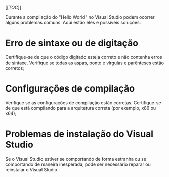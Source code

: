 [[_TOC_]]

Durante a compilação do "Hello World" no Visual Studio podem ocorrer alguns problemas comuns. Aqui estão eles e possíveis soluções:

# Erro de sintaxe ou de digitação
      
Certifique-se de que o código digitado esteja correto e não contenha erros de sintaxe. Verifique se todas as aspas, ponto e vírgulas e parênteses estão corretos;

# Configurações de compilação

Verifique se as configurações de compilação estão corretas. Certifique-se de que está compilando para a arquitetura correta (por exemplo, x86 ou x64);

# Problemas de instalação do Visual Studio

Se o Visual Studio estiver se comportando de forma estranha ou se comportando de maneira inesperada, pode ser necessário reparar ou reinstalar o Visual Studio.